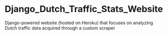 # Django_Dutch_Traffic_Stats_Website
Django-powered website (hosted on Heroku) that focuses on analyzing Dutch traffic data acquired through a custom scraper
